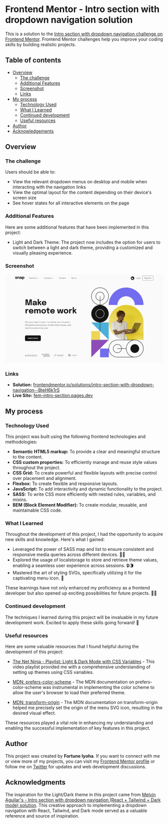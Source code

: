 # Frontend Mentor - Intro section with dropdown navigation solution

This is a solution to the [Intro section with dropdown navigation challenge on Frontend Mentor](https://www.frontendmentor.io/challenges/intro-section-with-dropdown-navigation-ryaPetHE5). Frontend Mentor challenges help you improve your coding skills by building realistic projects.

## Table of contents

- [Overview](#overview)
  - [The challenge](#the-challenge)
  - [Additional Features](#additional-features)
  - [Screenshot](#screenshot)
  - [Links](#links)
- [My process](#my-process)
  - [Technology Used](#technology-used)
  - [What I Learned](#what-i-learned)
  - [Continued development](#continued-development)
  - [Useful resources](#useful-resources)
- [Author](#author)
- [Acknowledgements](#acknowledgments)

## Overview

### The challenge

Users should be able to:

- View the relevant dropdown menus on desktop and mobile when interacting with the navigation links
- View the optimal layout for the content depending on their device's screen size
- See hover states for all interactive elements on the page

### Additional Features

Here are some additional features that have been implemented in this project:

- Light and Dark Theme: The project now includes the option for users to switch between a light and dark theme, providing a customized and visually pleasing experience.

### Screenshot

![website preview](screenshots/intro-section-desktop.png)

### Links

- **Solution:** [frontendmentor.io/solutions/intro-section-with-dropdown-navigation--BteH6k1rS](https://www.frontendmentor.io/solutions/intro-section-with-dropdown-navigation--BteH6k1rS)
- **Live Site:** [fem-intro-section.pages.dev](https://fem-intro-section.pages.dev/)

## My process

### Technology Used

This project was built using the following frontend technologies and methodologies:

- **Semantic HTML5 markup:** To provide a clear and meaningful structure to the content.
- **CSS custom properties:** To efficiently manage and reuse style values throughout the project.
- **CSS Grid:** To create powerful and flexible layouts with precise control over placement and alignment.
- **Flexbox:** To create flexible and responsive layouts.
- **JavaScript:** To add interactivity and dynamic functionality to the project.
- **SASS:** To write CSS more efficiently with nested rules, variables, and mixins.
- **BEM (Block Element Modifier):** To create modular, reusable, and maintainable CSS code.

### What I Learned

Throughout the development of this project, I had the opportunity to acquire new skills and knowledge. Here's what I gained:

- Leveraged the power of SASS map and list to ensure consistent and responsive media queries across different devices. 🎨💪
- Explored the usage of localstorage to store and retrieve theme values, enabling a seamless user experience across sessions. 🔒🌗
- Mastered the art of styling SVGs, specifically utilizing it for the captivating menu icon. 🎨

These learnings have not only enhanced my proficiency as a frontend developer but also opened up exciting possibilities for future projects. 🚀💡

### Continued development

The techniques I learned during this project will be invaluable in my future development work. Excited to apply these skills going forward! 🚀

### Useful resources

Here are some valuable resources that I found helpful during the development of this project:

- [The Net Ninja - Playlist: Light & Dark Mode with CSS Variables](https://youtube.com/playlist?list=PL4cUxeGkcC9jXaLsxbEmsPSOlb40ZLaKN) - This video playlist provided me with a comprehensive understanding of setting up themes using CSS variables.

- [MDN: prefers-color-scheme](https://developer.mozilla.org/en-US/docs/Web/CSS/@media/prefers-color-scheme) - The MDN documentation on prefers-color-scheme­ was instrumental in implementing the color scheme to allow the user's browser to load their preferred theme.

- [MDN: transform-origin](https://developer.mozilla.org/en-US/docs/Web/CSS/transform-origin) - The MDN documentation on transform-origin helped me precisely set the origin of the menu SVG icon, resulting in the desired visual effect.

These resources played a vital role in enhancing my understanding and enabling the successful implementation of key features in this project.

## Author

This project was created by **Fortune Iyoha**. If you want to connect with me or view more of my projects, you can visit my [Frontend Mentor profile](https://www.frontendmentor.io/profile/fortune-i-o) or follow me on [Twitter](https://twitter.com/fortuneiyoha) for updates and web development discussions.

## Acknowledgments

The inspiration for the Light/Dark theme in this project came from [Melvin Aguilar's - Intro section with dropdown navigation (React + Tailwind + Dark mode) solution](https://www.frontendmentor.io/solutions/intro-section-with-dropdown-navigation-tmQXOQU78e). This creative approach to implementing a dropdown navigation with React, Tailwind, and Dark mode served as a valuable reference and source of inspiration.
